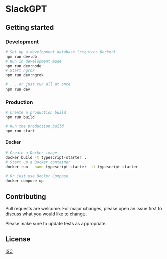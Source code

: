# SlackGPT

## Getting started

### Development

```bash
# Set up a development database (requires Docker)
npm run dev:db
# Run in development mode
npm run dev:node
# Start ngrok
npm run dev:ngrok

# ... or just run all at once
npm run dev
```

### Production

```bash
# Create a production build
npm run build

# Run the production build
npm run start
```

#### Docker

```bash
# Create a Docker image
docker build -t typescript-starter .
# Start up a Docker container
docker run --name typescript-starter -it typescript-starter

# Or just use Docker Compose
docker compose up
```

## Contributing

Pull requests are welcome. For major changes, please open an issue first
to discuss what you would like to change.

Please make sure to update tests as appropriate.

## License

[ISC](LICENSE.md)
